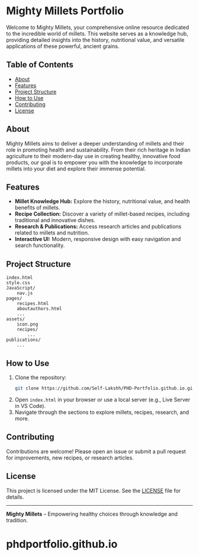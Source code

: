 # Mighty Millets Portfolio

Welcome to Mighty Millets, your comprehensive online resource dedicated to the incredible world of millets. This website serves as a knowledge hub, providing detailed insights into the history, nutritional value, and versatile applications of these powerful, ancient grains.

## Table of Contents
- [About](#about)
- [Features](#features)
- [Project Structure](#project-structure)
- [How to Use](#how-to-use)
- [Contributing](#contributing)
- [License](#license)

## About
Mighty Millets aims to deliver a deeper understanding of millets and their role in promoting health and sustainability. From their rich heritage in Indian agriculture to their modern-day use in creating healthy, innovative food products, our goal is to empower you with the knowledge to incorporate millets into your diet and explore their immense potential.

## Features
- **Millet Knowledge Hub:** Explore the history, nutritional value, and health benefits of millets.
- **Recipe Collection:** Discover a variety of millet-based recipes, including traditional and innovative dishes.
- **Research & Publications:** Access research articles and publications related to millets and nutrition.
- **Interactive UI:** Modern, responsive design with easy navigation and search functionality.

## Project Structure
```
index.html
style.css
JavaScript/
	nav.js
pages/
	recipes.html
	aboutauthors.html
	...
assets/
	icon.png
	recipes/
		...
publications/
	...
```

## How to Use
1. Clone the repository:
	 ```sh
	 git clone https://github.com/Self-Lakshh/PHD-Portfolio.github.io.git
	 ```
2. Open `index.html` in your browser or use a local server (e.g., Live Server in VS Code).
3. Navigate through the sections to explore millets, recipes, research, and more.

## Contributing
Contributions are welcome! Please open an issue or submit a pull request for improvements, new recipes, or research articles.

## License
This project is licensed under the MIT License. See the [LICENSE](LICENSE) file for details.

---

**Mighty Millets** – Empowering healthy choices through knowledge and tradition.
# phdportfolio.github.io
 
